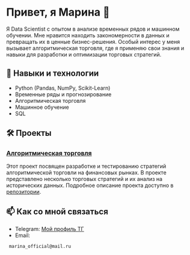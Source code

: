 # Привет, я Марина 👋

Я Data Scientist с опытом в анализе временных рядов и машинном обучении. Мне нравится находить закономерности в данных и превращать их в ценные бизнес-решения. Особый интерес у меня вызывает алгоритмическая торговля, где я применяю свои знания и навыки для разработки и оптимизации торговых стратегий.

## 🔧 Навыки и технологии
- Python (Pandas, NumPy, Scikit-Learn)
- Временные ряды и прогнозирование
- Алгоритмическая торговля
- Машинное обучение
- SQL

## 🛠️ Проекты

### [Алгоритмическая торговля](https://github.com/Just-Marina/algotrading)
Этот проект посвящен разработке и тестированию стратегий алгоритмической торговли на финансовых рынках. В проекте представлено несколько торговых стратегий и их анализ на исторических данных. Подробное описание проекта доступно в [репозитории](https://github.com/Just-Marina/algotrading).

## 📫 Как со мной связаться
- Telegram: [Мой профиль ТГ](https://t.me/mari_shi11)
- Email:
 ```bash
  marina_official@mail.ru
